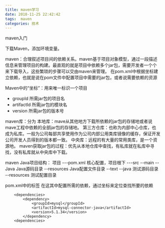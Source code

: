 ```yaml
---
title: maven学习
date: 2018-11-25 22:42:42
tags:  maven
categories: 技术
---
```




maven入门

<!--more-->
下载Maven，添加环境变量。

maven：合理叙述项目间的依赖关系。maven基于项目对象模型，通过一段描述信息来管理项目的构建。最直观的就是项目中依赖多个jar包，需要开发者一个个来下载导入，这些繁琐的步骤可以交由maven来管理。
在pom.xml中根据坐标建立依赖，也就是说在pom文件中配置项目中需要的jar包，或者说需要依赖的资源

Maven中的“坐标”：用来唯一标识一个项目  

- groupId 所需jar包的项目名
- artifactId  所需jar包的模块名
- version   所需jar包的版本号


maven库：分为
		本地库：mave从其他地方下载所依赖的jar包的存储地或者说mave工程中依赖的全部jar包的存储地。
		第三方仓库：也称为内部中心仓库，也成为私库。一般为公司每部共享使用作为公司内部公用类库镜像的缓存，保证开发公司开发人员得到的版本都一致。
		中央库：远程的有大量的常用类库，是一个资源地。
maven获取jar包的过程：优先从本地仓库中查找，有私库就在私库中寻找，没有私库就从中央库中下载。


maven Java项目结构：
项目
	---pom.xml   核心配置，项目根下
	---src
		--main
			--Java      Java源码目录
			--resources Java配置文件目录
		--text
			--java      测试源码目录
			--resources 测试配置目录




pom.xml中的标签
<dependencies>
	<dependencie>
		在这其中配置所需的依赖，通过坐标来定位查找所要的依赖
	<dependencie>
<dependencies>


~~~
	<dependencies>
		<dependency>
			<groupId>mysql</groupId>
			<artifactId>mysql-connector-java</artifactId>
			<version>5.1.34</version>
		</dependency>
	<dependencies>

~~~
